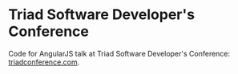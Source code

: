 # Triad Software Developer's Conference

Code for AngularJS talk at Triad Software Developer's Conference: [triadconference.com](http://www.triadconference.com).
